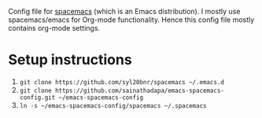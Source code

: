 Config file for [spacemacs](https://github.com/syl20bnr/spacemacs) (which is an Emacs distribution). I mostly use spacemacs/emacs for Org-mode functionality. Hence this config file mostly contains org-mode settings.

# Setup instructions
1. `git clone https://github.com/syl20bnr/spacemacs ~/.emacs.d`
2. `git clone https://github.com/sainathadapa/emacs-spacemacs-config.git ~/emacs-spacemacs-config`
3. `ln -s ~/emacs-spacemacs-config/spacemacs ~/.spacemacs`

